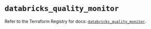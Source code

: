 # `databricks_quality_monitor`

Refer to the Terraform Registry for docs: [`databricks_quality_monitor`](https://registry.terraform.io/providers/databricks/databricks/1.79.1/docs/resources/quality_monitor).

